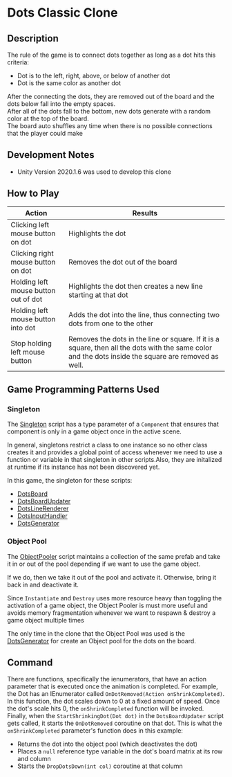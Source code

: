# Dots Classic Clone

## Description

The rule of the game is to connect dots together as long as a dot hits this criteria:
 - Dot is to the left, right, above, or below of another dot
 - Dot is the same color as another dot

After the connecting the dots, they are removed out of the board and the dots below fall into the empty spaces. \
After all of the dots fall to the bottom, new dots generate with a random color at the top of the board. \
The board auto shuffles any time when there is no possible connections that the player could make

## Development Notes
 - Unity Version 2020.1.6 was used to develop this clone

## How to Play
| Action  | Results |
| ---------------- | ------------- |
| Clicking left mouse button on dot    | Highlights the dot  |
| Clicking right mouse button on dot   | Removes the dot out of the board  |
| Holding left mouse button out of dot | Highlights the dot then creates a new line starting at that dot  |
| Holding left mouse button into dot   | Adds the dot into the line, thus connecting two dots from one to the other  |
| Stop holding left mouse button       | Removes the dots in the line or square. If it is a square, then all the dots with the same color and the dots inside the square are removed as well. |

## Game Programming Patterns Used
### Singleton
The [Singleton](https://github.com/dots-jalen-jackson/dots-clone/blob/main/Assets/Scripts/Global/Singleton.cs) script has a type parameter of a ``Component`` that ensures that component is only in a game object once in the active scene.

In general, singletons restrict a class to one instance so no other class creates it and provides a global point of access whenever we need to use a function or variable in that singleton in other scripts.Also, they are initalized at runtime if its instance has not been discovered yet.

In this game, the singleton for these scripts:
 - [DotsBoard](https://github.com/dots-jalen-jackson/dots-clone/blob/main/Assets/Scripts/Dots/DotsBoard.cs)
 - [DotsBoardUpdater](https://github.com/dots-jalen-jackson/dots-clone/blob/main/Assets/Scripts/Dots/DotsBoardUpdater.cs)
 - [DotsLineRenderer](https://github.com/dots-jalen-jackson/dots-clone/blob/main/Assets/Scripts/Dots/DotsLineRenderer.cs)
 - [DotsInputHandler](https://github.com/dots-jalen-jackson/dots-clone/blob/main/Assets/Scripts/Dots/DotsInputHandler.cs)
 - [DotsGenerator](https://github.com/dots-jalen-jackson/dots-clone/blob/main/Assets/Scripts/Dots/DotsBoard.cs)

### Object Pool

The [ObjectPooler](https://github.com/dots-jalen-jackson/dots-clone/blob/main/Assets/Scripts/Global/ObjectPooler.cs) script maintains a collection of the same prefab and take it in or out of the pool depending if we want to use the game object.

If we do, then we take it out of the pool and activate it. Otherwise, bring it back in and deactivate it.

Since ``Instantiate`` and ``Destroy`` uses more resource heavy than toggling the activation of a game object, the Object Pooler is must more useful and avoids memory fragmentation whenever we want to respawn & destroy a game object multiple times

The only time in the clone that the Object Pool was used is the [DotsGenerator](https://github.com/dots-jalen-jackson/dots-clone/blob/main/Assets/Scripts/Dots/DotsBoard.cs) for create an Object pool for the dots on the board.

## Command

There are functions, specifically the ienumerators, that have an action parameter that is executed once the animation is completed. For example, the Dot has an IEnumerator called ``OnDotRemoved(Action onShrinkCompleted)``. In this function, the dot scales down to 0 at a fixed amount of speed. Once the dot's scale hits 0, the ``onShrinkCompleted`` function will be invoked. Finally, when the ``StartShrinkingDot(Dot dot)`` in the ``DotsBoardUpdater`` script gets called, it starts the ``OnDotRemoved`` coroutine on that dot. This is what the ``onShrinkCompleted`` parameter's function does in this example:
 - Returns the dot into the object pool (which deactivates the dot)
 - Places a ``null`` reference type variable in the dot's board matrix at its row and column
 - Starts the `DropDotsDown(int col)` coroutine at that column
